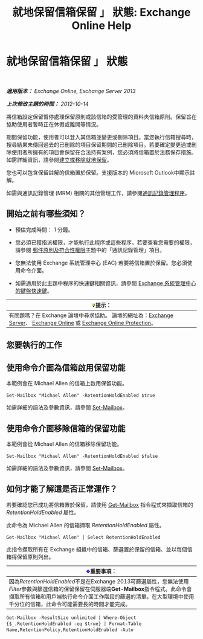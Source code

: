 ﻿---
title: '就地保留信箱保留 」 狀態: Exchange Online Help'
TOCTitle: 就地保留信箱保留 」 狀態
ms:assetid: 2baac4a7-3402-4142-bfb3-1649a950e677
ms:mtpsurl: https://technet.microsoft.com/zh-tw/library/Dd335168(v=EXCHG.150)
ms:contentKeyID: 50472758
ms.date: 05/23/2018
mtps_version: v=EXCHG.150
ms.translationtype: MT
---

# 就地保留信箱保留 」 狀態

 

_**適用版本：** Exchange Online, Exchange Server 2013_

_**上次修改主題的時間：** 2012-10-14_

將信箱設定保留暫停處理保留原則或該信箱的受管理的資料夾信箱原則。保留旨在協助使用者暫時正在休假或離開等情況。

期間保留功能，使用者可以登入其信箱並變更或刪除項目。當您執行信箱搜尋時，搜尋結果未傳回過去的已刪除的項目保留期間的已刪除項目。若要確定變更過或刪除使用者所擁有的項目會保留在合法持有案例，您必須將信箱置於法務保存措施。如需詳細資訊，請參閱[建立或移除就地保留](create-or-remove-an-in-place-hold-exchange-2013-help.md)。

您也可以包含保留註解的信箱置於保留。支援版本的 Microsoft Outlook中顯示註解。

如需與通訊記錄管理 (MRM) 相關的其他管理工作，請參閱[通訊記錄管理程序](messaging-records-management-procedures-exchange-2013-help.md)。

## 開始之前有哪些須知？

  - 預估完成時間： 1 分鐘。

  - 您必須已獲指派權限，才能執行此程序或這些程序。若要查看您需要的權限，請參閱 [郵件原則及符合性權限](messaging-policy-and-compliance-permissions-exchange-2013-help.md)主題中的「通訊記錄管理」項目。

  - 您無法使用 Exchange 系統管理中心 (EAC) 若要將信箱置於保留。您必須使用命令介面。

  - 如需適用於此主題中程序的快速鍵相關資訊，請參閱 [Exchange 系統管理中心的鍵盤快速鍵](keyboard-shortcuts-in-the-exchange-admin-center-exchange-online-protection-help.md)。

<table>
<thead>
<tr class="header">
<th><img src="images/Bb124558.tip(EXCHG.150).gif" title="提示" alt="提示" />提示：</th>
</tr>
</thead>
<tbody>
<tr class="odd">
<td>有問題嗎？在 Exchange 論壇中尋求協助。 論壇的網址為：<a href="https://go.microsoft.com/fwlink/p/?linkid=60612">Exchange Server</a>、 <a href="https://go.microsoft.com/fwlink/p/?linkid=267542">Exchange Online</a> 或 <a href="https://go.microsoft.com/fwlink/p/?linkid=285351">Exchange Online Protection</a>。</td>
</tr>
</tbody>
</table>


## 您要執行的工作

## 使用命令介面為信箱啟用保留功能

本範例會在 Michael Allen 的信箱上啟用保留功能。

    Set-Mailbox "Michael Allen" -RetentionHoldEnabled $true

如需詳細的語法及參數資訊，請參閱 [Set-Mailbox](https://technet.microsoft.com/zh-tw/library/bb123981\(v=exchg.150\))。

## 使用命令介面移除信箱的保留功能

本範例會從 Michael Allen 的信箱移除保留功能。

    Set-Mailbox "Michael Allen" -RetentionHoldEnabled $false

如需詳細的語法及參數資訊，請參閱 [Set-Mailbox](https://technet.microsoft.com/zh-tw/library/bb123981\(v=exchg.150\))。

## 如何才能了解這是否正常運作？

若要確認您已成功將信箱置於保留，請使用 [Get-Mailbox](https://technet.microsoft.com/zh-tw/library/bb123685\(v=exchg.150\)) 指令程式來擷取信箱的 *RetentionHoldEnabled* 屬性。

此命令為 Michael Allen 的信箱擷取 *RetentionHoldEnabled* 屬性。

    Get-Mailbox "Michael Allen" | Select RetentionHoldEnabled

此指令擷取所有在 Exchange 組織中的信箱、篩選置於保留的信箱、並以每個信箱得保留原則列出。

<table>
<thead>
<tr class="header">
<th><img src="images/Bb124558.important(EXCHG.150).gif" title="重要事項" alt="重要事項" />重要事項：</th>
</tr>
</thead>
<tbody>
<tr class="odd">
<td>因為<em>RetentionHoldEnabled</em>不是在Exchange 2013可篩選屬性，您無法使用<em>Filter</em>參數與篩選信箱的保留保留在伺服器端<strong>Get-Mailbox</strong>指令程式。此命令會擷取所有信箱和用戶端執行命令介面工作階段的篩選的清單。在大型環境中使用千分位的信箱，此命令可能需要長的時間才能完成。</td>
</tr>
</tbody>
</table>


    Get-Mailbox -ResultSize unlimited | Where-Object {$_.RetentionHoldEnabled -eq $true} | Format-Table Name,RetentionPolicy,RetentionHoldEnabled -Auto

